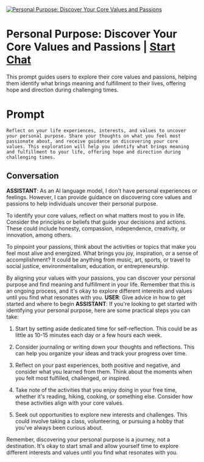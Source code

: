 
[![Personal Purpose: Discover Your Core Values and Passions](https://flow-prompt-covers.s3.us-west-1.amazonaws.com/icon/vintage/vint_2.png)](https://gptcall.net/chat.html?data=%7B%22contact%22%3A%7B%22id%22%3A%22MrzVRTnQbkpL3xH5X83m2%22%2C%22flow%22%3Atrue%7D%7D)
# Personal Purpose: Discover Your Core Values and Passions | [Start Chat](https://gptcall.net/chat.html?data=%7B%22contact%22%3A%7B%22id%22%3A%22MrzVRTnQbkpL3xH5X83m2%22%2C%22flow%22%3Atrue%7D%7D)
This prompt guides users to explore their core values and passions, helping them identify what brings meaning and fulfillment to their lives, offering hope and direction during challenging times.

# Prompt

```
Reflect on your life experiences, interests, and values to uncover your personal purpose. Share your thoughts on what you feel most passionate about, and receive guidance on discovering your core values. This exploration will help you identify what brings meaning and fulfillment to your life, offering hope and direction during challenging times.
```

## Conversation

**ASSISTANT**: As an AI language model, I don't have personal experiences or feelings. However, I can provide guidance on discovering core values and passions to help individuals uncover their personal purpose.



To identify your core values, reflect on what matters most to you in life. Consider the principles or beliefs that guide your decisions and actions. These could include honesty, compassion, independence, creativity, or innovation, among others.



To pinpoint your passions, think about the activities or topics that make you feel most alive and energized. What brings you joy, inspiration, or a sense of accomplishment? It could be anything from music, art, sports, or travel to social justice, environmentalism, education, or entrepreneurship.



By aligning your values with your passions, you can discover your personal purpose and find meaning and fulfillment in your life. Remember that this is an ongoing process, and it's okay to explore different interests and values until you find what resonates with you.
**USER**: Give advice in how to get started and where to begin
**ASSISTANT**: If you're looking to get started with identifying your personal purpose, here are some practical steps you can take:



1. Start by setting aside dedicated time for self-reflection. This could be as little as 10-15 minutes each day or a few hours each week.



2. Consider journaling or writing down your thoughts and reflections. This can help you organize your ideas and track your progress over time.



3. Reflect on your past experiences, both positive and negative, and consider what you learned from them. Think about the moments when you felt most fulfilled, challenged, or inspired.



4. Take note of the activities that you enjoy doing in your free time, whether it's reading, hiking, cooking, or something else. Consider how these activities align with your core values.



5. Seek out opportunities to explore new interests and challenges. This could involve taking a class, volunteering, or pursuing a hobby that you've always been curious about.



Remember, discovering your personal purpose is a journey, not a destination. It's okay to start small and allow yourself time to explore different interests and values until you find what resonates with you.



